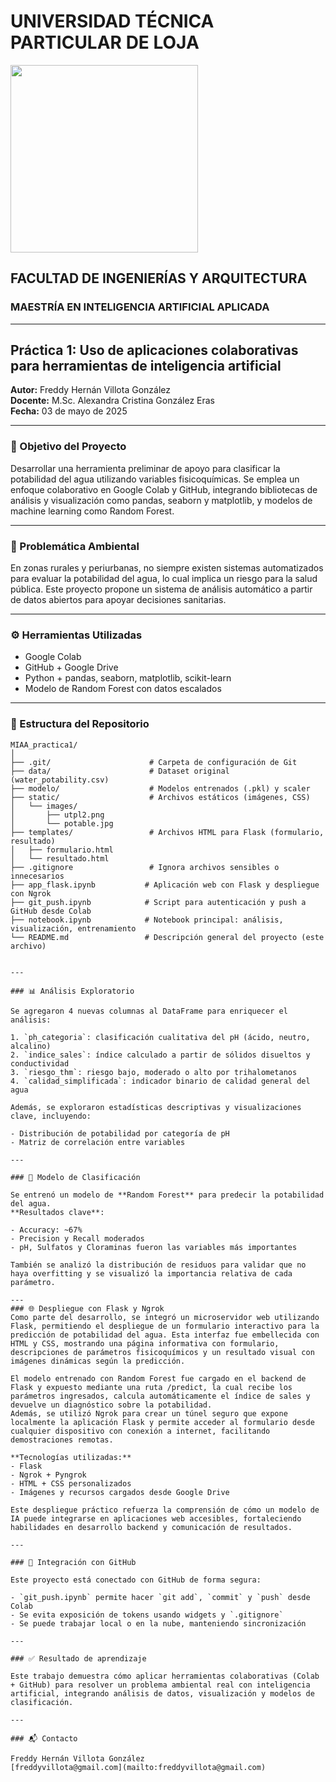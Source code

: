 # UNIVERSIDAD TÉCNICA PARTICULAR DE LOJA

<img src="https://drive.google.com/uc?id=1X5UmWVlUX9XmckJgFLmv6mTTX81GEr0c" width="300">

## FACULTAD DE INGENIERÍAS Y ARQUITECTURA  
### MAESTRÍA EN INTELIGENCIA ARTIFICIAL APLICADA

---

## Práctica 1: Uso de aplicaciones colaborativas para herramientas de inteligencia artificial

**Autor:** Freddy Hernán Villota González  
**Docente:** M.Sc. Alexandra Cristina González Eras  
**Fecha:** 03 de mayo de 2025  

---

### 🎯 Objetivo del Proyecto

Desarrollar una herramienta preliminar de apoyo para clasificar la potabilidad del agua utilizando variables fisicoquímicas. Se emplea un enfoque colaborativo en Google Colab y GitHub, integrando bibliotecas de análisis y visualización como pandas, seaborn y matplotlib, y modelos de machine learning como Random Forest.

---

### 🧪 Problemática Ambiental

En zonas rurales y periurbanas, no siempre existen sistemas automatizados para evaluar la potabilidad del agua, lo cual implica un riesgo para la salud pública. Este proyecto propone un sistema de análisis automático a partir de datos abiertos para apoyar decisiones sanitarias.

---

### ⚙️ Herramientas Utilizadas

- Google Colab  
- GitHub + Google Drive  
- Python + pandas, seaborn, matplotlib, scikit-learn  
- Modelo de Random Forest con datos escalados  

---

### 📁 Estructura del Repositorio


```plaintext
MIAA_practica1/
│
├── .git/                      # Carpeta de configuración de Git
├── data/                      # Dataset original (water_potability.csv)
├── modelo/                    # Modelos entrenados (.pkl) y scaler
├── static/                    # Archivos estáticos (imágenes, CSS)
│   └── images/
│       ├── utpl2.png
│       └── potable.jpg
├── templates/                 # Archivos HTML para Flask (formulario, resultado)
│   ├── formulario.html
│   └── resultado.html
├── .gitignore                 # Ignora archivos sensibles o innecesarios
├── app_flask.ipynb           # Aplicación web con Flask y despliegue con Ngrok
├── git_push.ipynb            # Script para autenticación y push a GitHub desde Colab
├── notebook.ipynb            # Notebook principal: análisis, visualización, entrenamiento
└── README.md                 # Descripción general del proyecto (este archivo)


---

### 📊 Análisis Exploratorio

Se agregaron 4 nuevas columnas al DataFrame para enriquecer el análisis:

1. `ph_categoria`: clasificación cualitativa del pH (ácido, neutro, alcalino)  
2. `indice_sales`: índice calculado a partir de sólidos disueltos y conductividad  
3. `riesgo_thm`: riesgo bajo, moderado o alto por trihalometanos  
4. `calidad_simplificada`: indicador binario de calidad general del agua

Además, se exploraron estadísticas descriptivas y visualizaciones clave, incluyendo:

- Distribución de potabilidad por categoría de pH  
- Matriz de correlación entre variables  

---

### 🤖 Modelo de Clasificación

Se entrenó un modelo de **Random Forest** para predecir la potabilidad del agua.  
**Resultados clave**:

- Accuracy: ~67%  
- Precision y Recall moderados  
- pH, Sulfatos y Cloraminas fueron las variables más importantes

También se analizó la distribución de residuos para validar que no haya overfitting y se visualizó la importancia relativa de cada parámetro.

---
### 🌐 Despliegue con Flask y Ngrok
Como parte del desarrollo, se integró un microservidor web utilizando Flask, permitiendo el despliegue de un formulario interactivo para la predicción de potabilidad del agua. Esta interfaz fue embellecida con HTML y CSS, mostrando una página informativa con formulario, descripciones de parámetros fisicoquímicos y un resultado visual con imágenes dinámicas según la predicción.

El modelo entrenado con Random Forest fue cargado en el backend de Flask y expuesto mediante una ruta /predict, la cual recibe los parámetros ingresados, calcula automáticamente el índice de sales y devuelve un diagnóstico sobre la potabilidad.
Además, se utilizó Ngrok para crear un túnel seguro que expone localmente la aplicación Flask y permite acceder al formulario desde cualquier dispositivo con conexión a internet, facilitando demostraciones remotas.

**Tecnologías utilizadas:**
- Flask
- Ngrok + Pyngrok
- HTML + CSS personalizados
- Imágenes y recursos cargados desde Google Drive

Este despliegue práctico refuerza la comprensión de cómo un modelo de IA puede integrarse en aplicaciones web accesibles, fortaleciendo habilidades en desarrollo backend y comunicación de resultados.

---

### 🔐 Integración con GitHub

Este proyecto está conectado con GitHub de forma segura:

- `git_push.ipynb` permite hacer `git add`, `commit` y `push` desde Colab
- Se evita exposición de tokens usando widgets y `.gitignore`
- Se puede trabajar local o en la nube, manteniendo sincronización

---

### ✅ Resultado de aprendizaje

Este trabajo demuestra cómo aplicar herramientas colaborativas (Colab + GitHub) para resolver un problema ambiental real con inteligencia artificial, integrando análisis de datos, visualización y modelos de clasificación.

---

### 📬 Contacto

Freddy Hernán Villota González  
[freddyvillota@gmail.com](mailto:freddyvillota@gmail.com)

